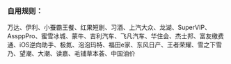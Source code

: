 ### 自用规则：
万达、伊利、小蚕霸王餐、红果短剧、习酒、上汽大众、龙湖、SuperVIP、AssppPro、蜜雪冰城、蒙牛、吉利汽车、飞凡汽车、华住会、杰士邦、富友缴费通、iOS逆向助手、极氮、泡泡玛特、福田e家、东风日产、王者荣耀、雪之下雪乃、望潮、大潮、读嘉、毛铺草本荟、中国油价
